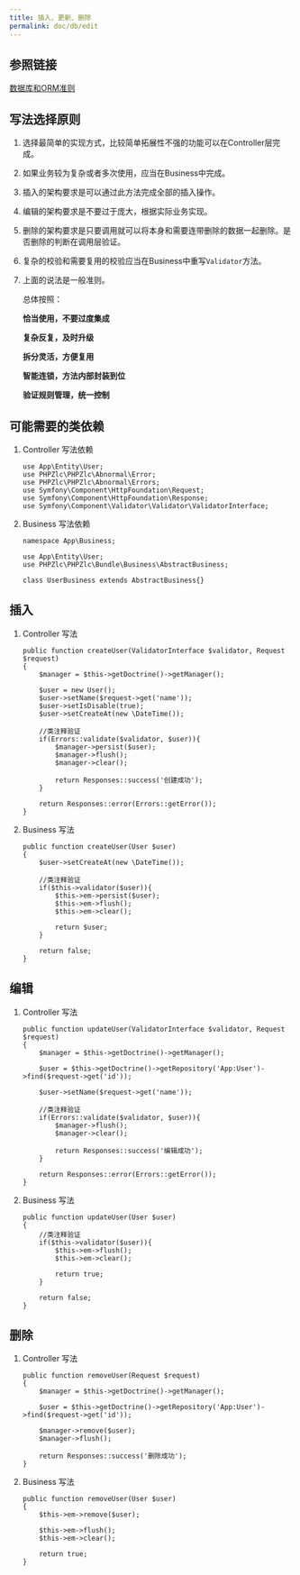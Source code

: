 ```yaml
---
title: 插入、更新、删除
permalink: doc/db/edit
---
```


## 参照链接

[数据库和ORM准则](https://symfony.com/doc/4.4/doctrine.html)

## 写法选择原则

1. 选择最简单的实现方式，比较简单拓展性不强的功能可以在Controller层完成。

2. 如果业务较为复杂或者多次使用，应当在Business中完成。

3. 插入的架构要求是可以通过此方法完成全部的插入操作。

4. 编辑的架构要求是不要过于庞大，根据实际业务实现。

5. 删除的架构要求是只要调用就可以将本身和需要连带删除的数据一起删除。是否删除的判断在调用层验证。

6. 复杂的校验和需要复用的校验应当在Business中重写`Validator`方法。

7. 上面的说法是一般准则。

   总体按照：  
   
      **恰当使用，不要过度集成** 
        
      **复杂反复，及时升级** 
        
      **拆分灵活，方便复用**
        
      **智能连锁，方法内部封装到位** 
        
      **验证规则管理，统一控制**

## 可能需要的类依赖

1. Controller 写法依赖

    ```shell
    use App\Entity\User;
    use PHPZlc\PHPZlc\Abnormal\Error;
    use PHPZlc\PHPZlc\Abnormal\Errors;
    use Symfony\Component\HttpFoundation\Request;
    use Symfony\Component\HttpFoundation\Response;
    use Symfony\Component\Validator\Validator\ValidatorInterface;
    ```

2. Business 写法依赖

    ```shell
    namespace App\Business;
   
    use App\Entity\User;
    use PHPZlc\PHPZlc\Bundle\Business\AbstractBusiness;
        
    class UserBusiness extends AbstractBusiness{}
    ```

## 插入

1. Controller 写法

    ```shell
    public function createUser(ValidatorInterface $validator, Request $request)
    {
        $manager = $this->getDoctrine()->getManager();

        $user = new User();
        $user->setName($request->get('name'));
        $user->setIsDisable(true);
        $user->setCreateAt(new \DateTime());

        //类注释验证
        if(Errors::validate($validator, $user)){
            $manager->persist($user);
            $manager->flush();
            $manager->clear();

            return Responses::success('创建成功');
        }

        return Responses::error(Errors::getError());
    }
    ```

2. Business 写法

    ```shell
    public function createUser(User $user)
    {
        $user->setCreateAt(new \DateTime());

        //类注释验证
        if($this->validator($user)){
            $this->em->persist($user);
            $this->em->flush();
            $this->em->clear();

            return $user;
        }

        return false;
    }
    ```

## 编辑

1. Controller 写法

    ```shell
    public function updateUser(ValidatorInterface $validator, Request $request)
    {
        $manager = $this->getDoctrine()->getManager();

        $user = $this->getDoctrine()->getRepository('App:User')->find($request->get('id'));

        $user->setName($request->get('name'));

        //类注释验证
        if(Errors::validate($validator, $user)){
            $manager->flush();
            $manager->clear();
            
            return Responses::success('编辑成功');
        }
        
        return Responses::error(Errors::getError());
    }
    ```

2. Business 写法

    ```shell
    public function updateUser(User $user)
    {
        //类注释验证
        if($this->validator($user)){
            $this->em->flush();
            $this->em->clear();

            return true;
        }

        return false;
    }
    ```   

## 删除

1. Controller 写法

    ```shell
    public function removeUser(Request $request)
    {
        $manager = $this->getDoctrine()->getManager();

        $user = $this->getDoctrine()->getRepository('App:User')->find($request->get('id'));

        $manager->remove($user);
        $manager->flush();

        return Responses::success('删除成功');
    }
    ```

2. Business 写法

    ```shell
    public function removeUser(User $user)
    {
        $this->em->remove($user);

        $this->em->flush();
        $this->em->clear();

        return true;
    }
    ```